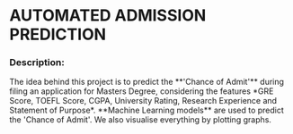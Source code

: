 <h1>AUTOMATED ADMISSION PREDICTION</h1>
<h3>Description:</h3>
The idea behind this project is to predict the **'Chance of Admit'** during filing an application for Masters Degree, considering the features *GRE Score, TOEFL Score, CGPA, University Rating, Research Experience and Statement of Purpose*. **Machine Learning models** are used to predict the 'Chance of Admit'. We also visualise everything by plotting graphs.</br>

